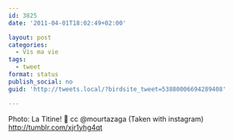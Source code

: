 ```yaml
---
id: 3825
date: '2011-04-01T18:02:49+02:00'

layout: post
categories:
  - Vis ma vie
tags:
  - tweet
format: status
publish_social: no
guid: 'http://tweets.local/?birdsite_tweet=53880006694289408'

---
```


Photo: La Titine! 🙂 cc @mourtazaga (Taken with instagram) http://tumblr.com/xjr1yhg4qt